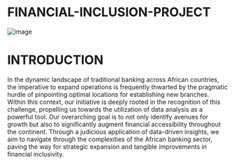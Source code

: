 # FINANCIAL-INCLUSION-PROJECT
![image](https://github.com/MedTechBro/FINANCIAL-INCLUSION-PROJECT/assets/151729172/a0aa560f-106c-4a0b-8916-a93ba3842808)

# INTRODUCTION

In the dynamic landscape of traditional banking across African countries, the imperative to expand operations is frequently thwarted by the pragmatic hurdle of pinpointing optimal locations for establishing new branches. Within this context, our initiative is deeply rooted in the recognition of this challenge, propelling us towards the utilization of data analysis as a powerful tool. Our overarching goal is to not only identify avenues for growth but also to significantly augment financial accessibility throughout the continent. Through a judicious application of data-driven insights, we aim to navigate through the complexities of the African banking sector, paving the way for strategic expansion and tangible improvements in financial inclusivity.
